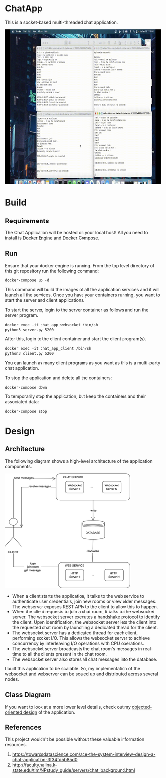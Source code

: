 # ChatApp
This is a socket-based multi-threaded chat application. 

<img src="https://github.com/zarifmahfuz/ChatApp/blob/main/docs/demo1.gif" width="1000" height="500" />


# Build

## Requirements

The Chat Application will be hosted on your local host! All you need to install is [Docker Engine](https://docs.docker.com/engine/install/) and [Docker Compose](https://docs.docker.com/compose/install/).

## Run

Ensure that your docker engine is running. From the top level directory of this git repository run the following command:

``` 
docker-compose up -d
```

This command will build the images of all the application services and it will launch all the services. Once you have your containers running, you want to start the server and client applications. 

To start the server, login to the server container as follows and run the server program.

```
docker exec -it chat_app_websocket /bin/sh
python3 server.py 5200
```

After this, login to the client container and start the client program(s).

```
docker exec -it chat_app_client /bin/sh
python3 client.py 5200
```

You can launch as many client programs as you want as this is a multi-party chat application.

To stop the application and delete all the containers:
```
docker-compose down
```

To temporarily stop the application, but keep the containers and their associated data:
```
docker-compose stop
```


# Design

## Architecture

The following diagram shows a high-level architecture of the application components.

<img src="https://github.com/zarifmahfuz/ChatApp/blob/main/docs/design/infra.jpg" width="405" height="370" />

- When a client starts the application, it talks to the web service to authenticate user credentials, join new rooms or view older messages. The webserver exposes REST APIs to the client to allow this to happen.
- When the client requests to join a chat room, it talks to the websocket server. The websocket server executes a handshake protocol to identify the client. Upon identification, the websocket server lets the client into the requested chat room by launching a dedicated thread for the client.
- The websocket server has a dedicated thread for each client, performing socket I/O. This allows the websocket server to achieve concurrency by interleaving I/O operations with CPU operations.
- The websocket server broadcasts the chat room's messages in real-time to all the clients present in the chat room.
- The websocket server also stores all chat messages into the database.

I built this application to be scalable. So, my implementation of the websocket and webserver can be scaled up and distributed across several nodes.

## Class Diagram

If you want to look at a more lower level details, check out my [objected-oriented design](https://github.com/zarifmahfuz/ChatApp/blob/main/docs/design/oop.jpg) of the application.

## References

This project wouldn't be possible without these valuable information resources.
1. https://towardsdatascience.com/ace-the-system-interview-design-a-chat-application-3f34fd5b85d0
2. http://faculty.salina.k-state.edu/tim/NPstudy_guide/servers/chat_background.html

